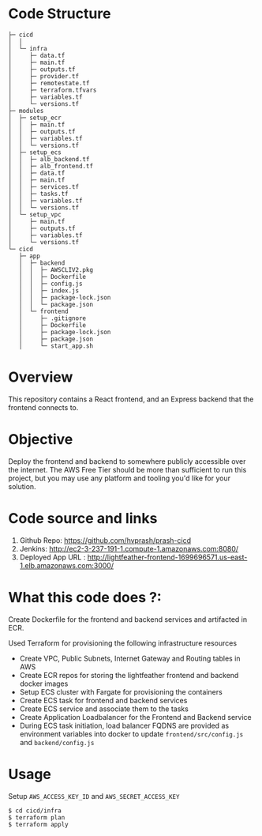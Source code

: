 # Code Structure
```
├─ cicd
│  │
│  └─ infra
│     ├─ data.tf
│     ├─ main.tf
│     ├─ outputs.tf
│     ├─ provider.tf
│     ├─ remotestate.tf
│     ├─ terraform.tfvars
│     ├─ variables.tf
│     └─ versions.tf
├─ modules
│  ├─ setup_ecr
│  │  ├─ main.tf
│  │  ├─ outputs.tf
│  │  ├─ variables.tf
│  │  └─ versions.tf
│  ├─ setup_ecs
│  │  ├─ alb_backend.tf
│  │  ├─ alb_frontend.tf
│  │  ├─ data.tf
│  │  ├─ main.tf
│  │  ├─ services.tf
│  │  ├─ tasks.tf
│  │  ├─ variables.tf
│  │  └─ versions.tf
│  └─ setup_vpc
│     ├─ main.tf
│     ├─ outputs.tf
│     ├─ variables.tf
│     └─ versions.tf
└─ cicd
   ├─ app
   │  ├─ backend
   │  │  ├─ AWSCLIV2.pkg
   │  │  ├─ Dockerfile
   │  │  ├─ config.js
   │  │  ├─ index.js
   │  │  ├─ package-lock.json
   │  │  └─ package.json
   │  └─ frontend
   │     ├─ .gitignore
   │     ├─ Dockerfile
   │     ├─ package-lock.json
   │     ├─ package.json
   │     └─ start_app.sh
```


# Overview
This repository contains a React frontend, and an Express backend that the frontend connects to.

# Objective
Deploy the frontend and backend to somewhere publicly accessible over the internet. The AWS Free Tier should be more than sufficient to run this project, but you may use any platform and tooling you'd like for your solution.

# Code source and links
1. Github Repo: https://github.com/hvprash/prash-cicd
2. Jenkins: http://ec2-3-237-191-1.compute-1.amazonaws.com:8080/
3. Deployed App URL : http://lightfeather-frontend-1699696571.us-east-1.elb.amazonaws.com:3000/

# What this code does ?:
Create Dockerfile for the frontend and backend services and artifacted in ECR.

Used Terraform for provisioning the following infrastructure resources
   - Create VPC, Public Subnets, Internet Gateway and Routing tables in AWS
   - Create ECR repos for storing the lightfeather frontend and backend docker images
   - Setup ECS cluster with Fargate for provisioning the containers
   - Create ECS task for frontend and backend services
   - Create ECS service and associate them to the tasks
   - Create Application Loadbalancer for the Frontend and Backend service
   - During ECS task initiation, load balancer FQDNS are provided as environment variables into docker to update `frontend/src/config.js` and `backend/config.js`

# Usage
Setup `AWS_ACCESS_KEY_ID` and `AWS_SECRET_ACCESS_KEY`

```
$ cd cicd/infra
$ terraform plan
$ terraform apply
```

   